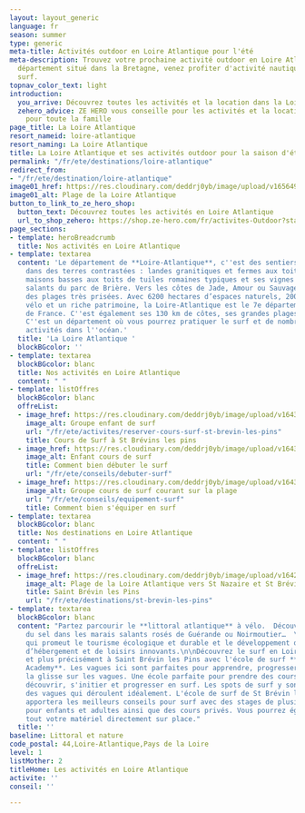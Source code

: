 ```yaml
---
layout: layout_generic
language: fr
season: summer
type: generic
meta-title: Activités outdoor en Loire Atlantique pour l'été
meta-description: Trouvez votre prochaine activité outdoor en Loire Atlantique. Un
  département situé dans la Bretagne, venez profiter d'activité nautique tel que le
  surf.
topnav_color_text: light
introduction:
  you_arrive: Découvrez toutes les activités et la location dans la Loire Atlantique.
  zehero_advice: ZE HERO vous conseille pour les activités et la location des équipements
    pour toute la famille
page_title: La Loire Atlantique
resort_nameid: loire-atlantique
resort_naming: La Loire Atlantique
title: La Loire Atlantique et ses activités outdoor pour la saison d'été
permalink: "/fr/ete/destinations/loire-atlantique"
redirect_from:
- "/fr/ete/destination/loire-atlantique"
image01_href: https://res.cloudinary.com/deddrj0yb/image/upload/v1656490025/website/resorts/St%20Br%C3%A9vin%20les%20pins/murilo-silva-S9kTO57hQ9I-unsplash.jpg
image01_alt: Plage de la Loire Atlantique
button_to_link_to_ze_hero_shop:
  button_text: Découvrez toutes les activités en Loire Atlantique
  url_to_shop_zehero: https://shop.ze-hero.com/fr/activites-Outdoor?station=Loire+Atlantique+%2844%29&calessonstype=all&catypegenderlistsummer=all&calessonsactivitytype=all&start-date=
page_sections:
- template: heroBreadcrumb
  title: Nos activités en Loire Atlantique
- template: textarea
  content: 'Le département de **Loire-Atlantique**, c''est des sentiers qui vous mèneront
    dans des terres contrastées : landes granitiques et fermes aux toits d’ardoise,
    maisons basses aux toits de tuiles romaines typiques et ses vignes ou aux marais
    salants du parc de Brière. Vers les côtes de Jade, Amour ou Sauvage, s’étendent
    des plages très prisées. Avec 6200 hectares d’espaces naturels, 2000 km d’itinéraires
    vélo et un riche patrimoine, la Loire-Atlantique est le 7e département **touristique**
    de France. C''est également ses 130 km de côtes, ses grandes plages et ses vagues.
    C''est un département où vous pourrez pratiquer le surf et de nombreuses autre
    activités dans l''océan.'
  title: 'La Loire Atlantique '
  blockBGcolor: ''
- template: textarea
  blockBGcolor: blanc
  title: Nos activités en Loire Atlantique
  content: " "
- template: listOffres
  blockBGcolor: blanc
  offreList:
  - image_href: https://res.cloudinary.com/deddrj0yb/image/upload/v1643624275/website/Surf%20Atlantic/IMG_3213_dwivw3.jpg
    image_alt: Groupe enfant de surf
    url: "/fr/ete/activites/reserver-cours-surf-st-brevin-les-pins"
    title: Cours de Surf à St Brévins les pins
  - image_href: https://res.cloudinary.com/deddrj0yb/image/upload/v1643624275/website/Surf%20Atlantic/IMG_7584_itolid.jpg
    image_alt: Enfant cours de surf
    title: Comment bien débuter le surf
    url: "/fr/ete/conseils/debuter-surf"
  - image_href: https://res.cloudinary.com/deddrj0yb/image/upload/v1643624276/website/Surf%20Atlantic/IMG_7712_jj6zyy.jpg
    image_alt: Groupe cours de surf courant sur la plage
    url: "/fr/ete/conseils/equipement-surf"
    title: Comment bien s'équiper en surf
- template: textarea
  blockBGcolor: blanc
  title: Nos destinations en Loire Atlantique
  content: " "
- template: listOffres
  blockBGcolor: blanc
  offreList:
  - image_href: https://res.cloudinary.com/deddrj0yb/image/upload/v1642758795/website/summer/pexels-riccardo-bertolo-4245813_npkgby.jpg
    image_alt: Plage de la Loire Atlantique vers St Nazaire et St Brévin les Pins
    title: Saint Brévin les Pins
    url: "/fr/ete/destinations/st-brevin-les-pins"
- template: textarea
  blockBGcolor: blanc
  content: "Partez parcourir le **littoral atlantique** à vélo.  Découvrir l’histoire
    du sel dans les marais salants rosés de Guérande ou Noirmoutier…  \nUn territoire
    qui promeut le tourisme écologique et durable et le développement d’une offre
    d’hébergement et de loisirs innovants.\n\nDécouvrez le surf en Loire Atlantique
    et plus précisément à Saint Brévin les Pins avec l'école de surf **Atlantic Surf
    Academy**. Les vagues ici sont parfaites pour apprendre, progresser et savourer
    la glisse sur les vagues. Une école parfaite pour prendre des cours de surf et
    découvrir, s'initier et progresser en surf. Les spots de surf y sont idéales avec
    des vagues qui déroulent idéalement. L'école de surf de St Brévin les Pins, vous
    apportera les meilleurs conseils pour surf avec des stages de plusieurs jours
    pour enfants et adultes ainsi que des cours privés. Vous pourrez également louer
    tout votre matériel directement sur place."
  title: ''
baseline: Littoral et nature
code_postal: 44,Loire-Atlantique,Pays de la Loire
level: 1
listMother: 2
titleHome: Les activités en Loire Atlantique
activite: ''
conseil: ''

---
```

